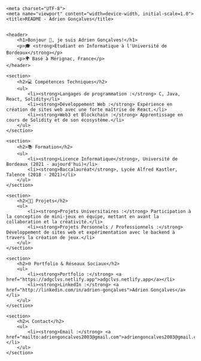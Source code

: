 

    <meta charset="UTF-8">
    <meta name="viewport" content="width=device-width, initial-scale=1.0">
    <title>README - Adrien Gonçalves</title>


    <header>
        <h1>Bonjour 👋, je suis Adrien Gonçalves!</h1>
        <p>🎓 <strong>Étudiant en Informatique à l'Université de Bordeaux</strong></p>
        <p>🌍 Basé à Mérignac, France</p>
    </header>

    <section>
        <h2>💻 Compétences Techniques</h2>
        <ul>
            <li><strong>Langages de programmation :</strong> C, Java, React, Solidity</li>
            <li><strong>Développement Web :</strong> Expérience en création de sites web avec une forte maîtrise de React.</li>
            <li><strong>Web3 et Blockchain :</strong> Apprentissage en cours de Solidity et de son écosystème.</li>
        </ul>
    </section>

    <section>
        <h2>📚 Formation</h2>
        <ul>
            <li><strong>Licence Informatique</strong>, Université de Bordeaux (2021 - aujourd'hui)</li>
            <li><strong>Baccalauréat</strong>, Lycée Alfred Kastler, Talence (2018 - 2021)</li>
        </ul>
    </section>

    <section>
        <h2>👨‍💻 Projets</h2>
        <ul>
            <li><strong>Projets Universitaires :</strong> Participation à la conception de mini-jeux en équipe, mettant en avant la collaboration et la créativité.</li>
            <li><strong>Projets Personnels / Professionnels :</strong> Développement de sites web et expérimentation avec le backend à travers la création de jeux.</li>
        </ul>
    </section>

    <section>
        <h2>🌐 Portfolio & Réseaux Sociaux</h2>
        <ul>
            <li><strong>Portfolio :</strong> <a href="https://adgclvs.netlify.app">adgclvs.netlify.app</a></li>
            <li><strong>LinkedIn :</strong> <a href="http://linkedin.com/in/adrien-gonçalves">Adrien Gonçalves</a></li>
        </ul>
    </section>

    <section>
        <h2>📞 Contact</h2>
        <ul>
            <li><strong>Email :</strong> <a href="mailto:adriengoncalves2003@gmail.com">adriengoncalves2003@gmail.com</a></li>
        </ul>
    </section>

